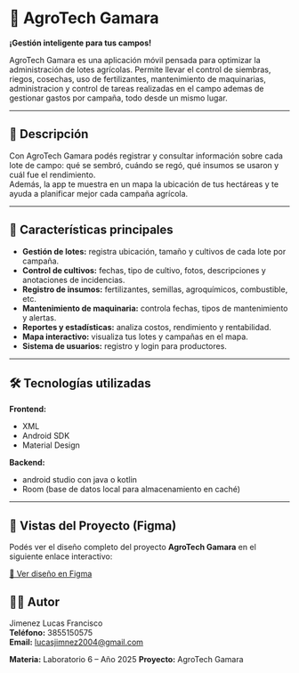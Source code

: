 # 🌾 AgroTech Gamara  
**¡Gestión inteligente para tus campos!**

AgroTech Gamara es una aplicación móvil pensada para optimizar la administración de lotes agrícolas. Permite llevar el control de siembras, riegos, cosechas, uso de fertilizantes, mantenimiento de maquinarias, administracion y control de tareas realizadas en el campo ademas de gestionar gastos por campaña, todo desde un mismo lugar.

---

## 📱 Descripción

Con AgroTech Gamara podés registrar y consultar información sobre cada lote de campo: qué se sembró, cuándo se regó, qué insumos se usaron y cuál fue el rendimiento.  
Además, la app te muestra en un mapa la ubicación de tus hectáreas y te ayuda a planificar mejor cada campaña agrícola.

---

## 🌿 Características principales

- **Gestión de lotes:** registra ubicación, tamaño y cultivos de cada lote por campaña.  
- **Control de cultivos:** fechas, tipo de cultivo, fotos, descripciones y anotaciones de incidencias.  
- **Registro de insumos:** fertilizantes, semillas, agroquímicos, combustible, etc.  
- **Mantenimiento de maquinaria:** controla fechas, tipos de mantenimiento y alertas.  
- **Reportes y estadísticas:** analiza costos, rendimiento y rentabilidad.  
- **Mapa interactivo:** visualiza tus lotes y campañas en el mapa.  
- **Sistema de usuarios:** registro y login para productores.

---

## 🛠️ Tecnologías utilizadas

**Frontend:**  
- XML  
- Android SDK  
- Material Design  

**Backend:**  
- android studio con java o kotlin
- Room (base de datos local para almacenamiento en caché)  

---

## 🎨 Vistas del Proyecto (Figma)

Podés ver el diseño completo del proyecto **AgroTech Gamara** en el siguiente enlace interactivo:

[🔗 Ver diseño en Figma](https://www.figma.com/design/skEyv6aIKDYPejIC1DUfrz/AgroTech-Gamara?node-id=0-1&m=dev&t=9rXfKNC24EqVRbHV-1)


## 👨‍💻 Autor
Jimenez Lucas Francisco  
**Teléfono:** 3855150575  
**Email:** lucasjimnez2004@gmail.com  

**Materia:** Laboratorio 6 – Año 2025
**Proyecto:** AgroTech Gamara  
